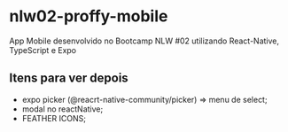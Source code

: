 # nlw02-proffy-mobile
App Mobile desenvolvido no Bootcamp NLW #02 utilizando React-Native, TypeScript e Expo

## Itens para ver depois

* expo picker (@reacrt-native-community/picker) => menu de select;
* modal no reactNative;
* FEATHER ICONS;
